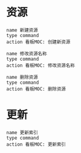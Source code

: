 # 资源
```button  
name 新建资源
type command  
action 看板MOC: 创建新资源
```
```button  
name 修改资源名称
type command  
action 看板MOC: 修改资源名称
```
```button  
name 删除资源
type command  
action 看板MOC: 删除资源
```

# 更新
```button  
name 更新索引
type command  
action 看板MOC: 更新索引
```
